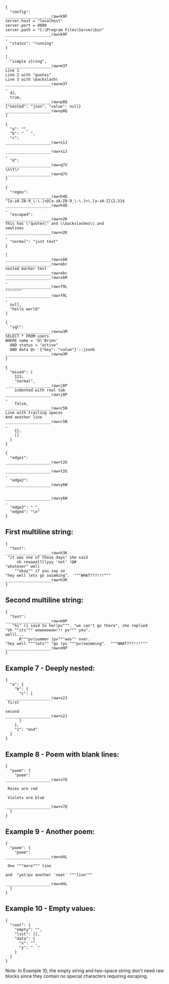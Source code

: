 

```lbon
{
  "config": 
____________________raw<k9F
server.host = "localhost"
server.port = 8080
server.path = "C:\Program Files\Server\bin"
____________________raw>k9F
,
  "status": "running"
}
```

```lbon
[
  "simple string",
____________________raw<m3T
Line 1
Line 2 with "quotes"
Line 3 with \backslash\
____________________raw>m3T
,
  42,
  true,
____________________raw<p8Q
{"nested": "json", "value": null}
____________________raw>p8Q
]
```

```lbon
{
  "a": "",
  "b": "   ",
  "c": 
____________________raw<x1J
   
____________________raw>x1J
,
  "d": 
____________________raw<q7V
\n\t\r
____________________raw>q7V
}
```

```lbon
{
  "regex": 
____________________raw<h4D
^[a-zA-Z0-9_\-\.]+@[a-zA-Z0-9_\-\.]+\.[a-zA-Z]{2,5}$
____________________raw>h4D
,
  "escaped": 
____________________raw<n2K
This has \"quotes\" and \\backslashes\\ and
newlines
____________________raw>n2K
,
  "normal": "just text"
}
```

```lbon
[
____________________raw<s6R
____________________raw<abc
nested marker test
____________________raw>abc
____________________raw>s6R
,
____________________raw<f9L
"""""""
____________________raw>f9L
,
  null,
  "hello world"
]
```

```lbon
{
  "sql": 
____________________raw<w3M
SELECT * FROM users 
WHERE name = 'O\'Brien' 
  AND status = "active"
  AND data @> '{"key": "value"}'::jsonb
____________________raw>w3M
}
```

```lbon
{
  "mixed": [
    123,
    "normal",
____________________raw<j8P
	indented with real tab
____________________raw>j8P
,
    false,
____________________raw<c5N
Line with trailing spaces    
And another line
____________________raw>c5N
,
    {},
    []
  ]
}
```

```lbon
{
  "edge1": 
____________________raw<t2G

____________________raw>t2G
,
  "edge2": 
____________________raw<y6W


____________________raw>y6W
,
  "edge3": " ",
  "edge4": "\n"
}
```

## First multiline string:

```lbon
{
  "text": 
____________________raw<h3K
 "it was one of those days" she said 
     oh reaaaallllyyy 'not' !@#
"whatever" well
    ""okay"" if you say so
"hey well lets go swimming".  """WHAT???!!!"""
____________________raw>h3K
}
```

## Second multiline string:

```lbon
{
  "text": 
____________________raw<m9P
   "hi" (i said to her)pv""". "we can't go there", she replied 
"oh ""its""" wowowowow!!! pv""" you". 
welll...
      R"""pv(summer )pv"""was"" over.
"hey well """lets"" "go )pv """pv(swimming".  """WHAT???!!!"""
____________________raw>m9P
}
```

## Example 7 - Deeply nested:

```lbon
{
  "a": {
    "b": {
      "c": [
____________________raw<x2J
 first

second  
____________________raw>x2J
      ]
    },
    "z": "end"
  }
}
```

## Example 8 - Poem with blank lines:

```lbon
{
  "poem": {
    "poem": 
____________________raw<v7Q
  
 Roses are red

 Violets are blue  
  
____________________raw>v7Q
  }
}
```

## Example 9 - Another poem:

```lbon
{
  "poem": {
    "poem": 
____________________raw<d4L
  
 One """more""" line

and  "yet)pv another 'neat' """line"""  
  
____________________raw>d4L
  }
}
```

## Example 10 - Empty values:

```lbon
{
  "root": {
    "empty": "",
    "list": [],
    "data": {
      "x": "",
      "y": "  "
    }
  }
}
```

Note: In Example 10, the empty string and two-space string don't need raw blocks since they contain no special characters requiring escaping.